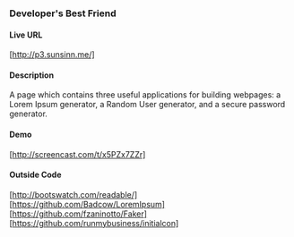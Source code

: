 ### Developer's Best Friend

#### Live URL

[http://p3.sunsinn.me/]

#### Description

A page which contains three useful applications for building webpages: a Lorem Ipsum generator, a Random User generator, and a secure password generator.

#### Demo

[http://screencast.com/t/x5PZx7ZZr]

#### Outside Code

[http://bootswatch.com/readable/]
[https://github.com/Badcow/LoremIpsum]
[https://github.com/fzaninotto/Faker]
[https://github.com/runmybusiness/initialcon]
